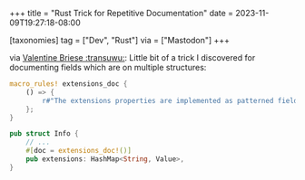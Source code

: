 +++
title = "Rust Trick for Repetitive Documentation"
date = 2023-11-09T19:27:18-08:00

[taxonomies]
tag = ["Dev", "Rust"]
via = ["Mastodon"]
+++

via [Valentine Briese :transuwu:](https://hachyderm.io/@valentinegb/111379268533519239): Little bit of a trick I discovered for documenting fields which are on multiple structures:

<!-- more -->

```rust
macro_rules! extensions_doc {
    () => {
        r#"The extensions properties are implemented as patterned fields that are always prefixed by `"x-"`."#
    };
}

pub struct Info {
    // ...
    #[doc = extensions_doc!()]
    pub extensions: HashMap<String, Value>,
}
```
